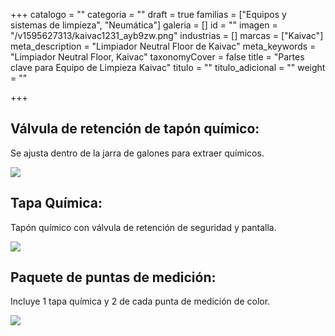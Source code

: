 +++
catalogo = ""
categoria = ""
draft = true
familias = ["Equipos y sistemas de limpieza", "Neumática"]
galeria = []
id = ""
imagen = "/v1595627313/kaivac1231_ayb9zw.png"
industrias = []
marcas = ["Kaivac"]
meta_description = "Limpiador Neutral Floor de Kaivac"
meta_keywords = "Limpiador Neutral Floor, Kaivac"
taxonomyCover = false
title = "Partes clave para Equipo de Limpieza Kaivac"
titulo = ""
titulo_adicional = ""
weight = ""

+++
## **Válvula de retención de tapón químico:**

Se ajusta dentro de la jarra de galones para extraer químicos.

![](https://res.cloudinary.com/novatec/v1595626399/KAICHPLUG-gigapixel-scale-4_00x_fiastj.jpg)

## **Tapa Química:**

Tapón químico con válvula de retención de seguridad y pantalla.

![](https://res.cloudinary.com/novatec/v1595627351/tapa_quimica_iy5sat.png)

## **Paquete de puntas de medición:**

  
Incluye 1 tapa química y 2 de cada punta de medición de color.

![](https://res.cloudinary.com/novatec/v1595627313/kaivac1231_ayb9zw.png)